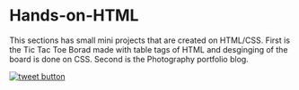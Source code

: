 # Hands-on-HTML
This sections has small mini projects that are created on HTML/CSS.
First is the Tic Tac Toe Borad made with table tags of HTML and desginging of the board is done on CSS.
Second is  the Photography portfolio blog. 

<a href="https://twitter.com/intent/tweet?text=Add+all+the+badges+to+your+Githubs!&url=https%3A%2F%2Fgithub.com%2Fjpillora%2Fgithub-badge-maker&hashtags=github&original_referer=http%3A%2F%2Fgithub.com%2F&tw_p=tweetbutton" target="_blank">
  <img src="http://jpillora.com/github-twitter-button/img/tweet.png"
       alt="tweet button" "></img>
</a>

